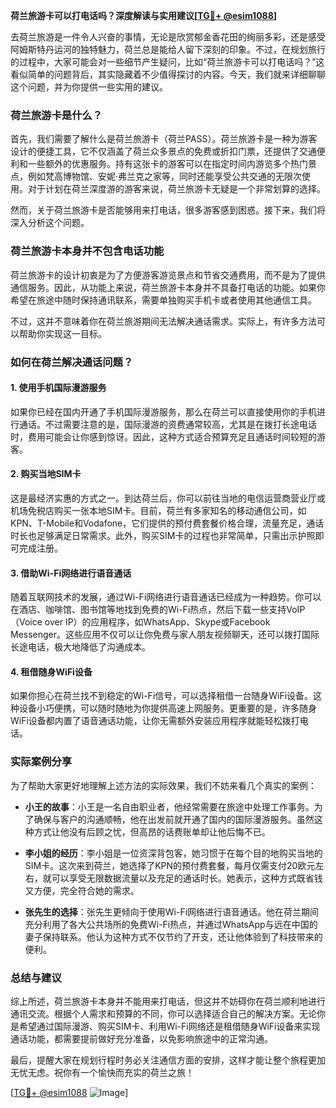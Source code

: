 **荷兰旅游卡可以打电话吗？深度解读与实用建议[[TG💪+ @esim1088](https://t.me/s/esim1088)]**

去荷兰旅游是一件令人兴奋的事情，无论是欣赏郁金香花田的绚丽多彩，还是感受阿姆斯特丹运河的独特魅力，荷兰总是能给人留下深刻的印象。不过，在规划旅行的过程中，大家可能会对一些细节产生疑问，比如“荷兰旅游卡可以打电话吗？”这看似简单的问题背后，其实隐藏着不少值得探讨的内容。今天，我们就来详细聊聊这个问题，并为你提供一些实用的建议。

### 荷兰旅游卡是什么？

首先，我们需要了解什么是荷兰旅游卡（荷兰PASS）。荷兰旅游卡是一种为游客设计的便捷工具，它不仅涵盖了荷兰众多景点的免费或折扣门票，还提供了交通便利和一些额外的优惠服务。持有这张卡的游客可以在指定时间内游览多个热门景点，例如梵高博物馆、安妮·弗兰克之家等，同时还能享受公共交通的无限次使用。对于计划在荷兰深度游的游客来说，荷兰旅游卡无疑是一个非常划算的选择。

然而，关于荷兰旅游卡是否能够用来打电话，很多游客感到困惑。接下来，我们将深入分析这个问题。

### 荷兰旅游卡本身并不包含电话功能

荷兰旅游卡的设计初衷是为了方便游客游览景点和节省交通费用，而不是为了提供通信服务。因此，从功能上来说，荷兰旅游卡本身并不具备打电话的功能。如果你希望在旅途中随时保持通讯联系，需要单独购买手机卡或者使用其他通信工具。

不过，这并不意味着你在荷兰旅游期间无法解决通话需求。实际上，有许多方法可以帮助你实现这一目标。

### 如何在荷兰解决通话问题？

#### 1. 使用手机国际漫游服务
如果你已经在国内开通了手机国际漫游服务，那么在荷兰可以直接使用你的手机进行通话。不过需要注意的是，国际漫游的资费通常较高，尤其是在拨打长途电话时，费用可能会让你感到惊讶。因此，这种方式适合预算充足且通话时间较短的游客。

#### 2. 购买当地SIM卡
这是最经济实惠的方式之一。到达荷兰后，你可以前往当地的电信运营商营业厅或机场免税店购买一张本地SIM卡。目前，荷兰有多家知名的移动通信公司，如KPN、T-Mobile和Vodafone，它们提供的预付费套餐价格合理，流量充足，通话时长也足够满足日常需求。此外，购买SIM卡的过程也非常简单，只需出示护照即可完成注册。

#### 3. 借助Wi-Fi网络进行语音通话
随着互联网技术的发展，通过Wi-Fi网络进行语音通话已经成为一种趋势。你可以在酒店、咖啡馆、图书馆等地找到免费的Wi-Fi热点，然后下载一些支持VoIP（Voice over IP）的应用程序，如WhatsApp、Skype或Facebook Messenger。这些应用不仅可以让你免费与家人朋友视频聊天，还可以拨打国际长途电话，极大地降低了沟通成本。

#### 4. 租借随身WiFi设备
如果你担心在荷兰找不到稳定的Wi-Fi信号，可以选择租借一台随身WiFi设备。这种设备小巧便携，可以随时随地为你提供高速上网服务。更重要的是，许多随身WiFi设备都内置了语音通话功能，让你无需额外安装应用程序就能轻松拨打电话。

### 实际案例分享

为了帮助大家更好地理解上述方法的实际效果，我们不妨来看几个真实的案例：

- **小王的故事**：小王是一名自由职业者，他经常需要在旅途中处理工作事务。为了确保与客户的沟通顺畅，他在出发前就开通了国内的国际漫游服务。虽然这种方式让他没有后顾之忧，但高昂的话费账单却让他后悔不已。
  
- **李小姐的经历**：李小姐是一位资深背包客，她习惯于在每个目的地购买当地的SIM卡。这次来到荷兰，她选择了KPN的预付费套餐，每月仅需支付20欧元左右，就可以享受无限数据流量以及充足的通话时长。她表示，这种方式既省钱又方便，完全符合她的需求。

- **张先生的选择**：张先生更倾向于使用Wi-Fi网络进行语音通话。他在荷兰期间充分利用了各大公共场所的免费Wi-Fi热点，并通过WhatsApp与远在中国的妻子保持联系。他认为这种方式不仅节约了开支，还让他体验到了科技带来的便利。

### 总结与建议

综上所述，荷兰旅游卡本身并不能用来打电话，但这并不妨碍你在荷兰顺利地进行通讯交流。根据个人需求和预算的不同，你可以选择适合自己的解决方案。无论你是希望通过国际漫游、购买SIM卡、利用Wi-Fi网络还是租借随身WiFi设备来实现通话功能，都需要提前做好充分准备，以免影响旅途中的正常沟通。

最后，提醒大家在规划行程时务必关注通信方面的安排，这样才能让整个旅程更加无忧无虑。祝你有一个愉快而充实的荷兰之旅！

[[TG💪+ @esim1088](https://t.me/s/esim1088) ![Image](https://i.postimg.cc/4NQfJmqS/Snipaste-2025-05-13-00-14-12.png)]